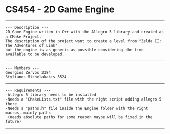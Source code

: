 # CS454 - 2D Game Engine
---------------------------------
```
--- Description ---
2D Game Engine writen in C++ with the Allegro 5 library and created as a CMake Project.
The description of the project want to create a level from "Zelda II: The Adventures of Link"
but the engine is as generic as possible considering the time available to be developed. 

```

---------------------------------

```
--- Members ---
Georgios Zervos 3384
Stylianos Michelakakis 3524
```
---------------------------------
```
--- Requirements ---
-Allegro 5 library needs to be installed
-Needs a "CMakeLists.txt" file with the right script adding allegro 5 there
-Needs a "paths.h" file inside the Engine folder with the right macros, mainly paths
 (needs absolute paths for some reason maybe will be fixed in the future)

```
---------------------------------

